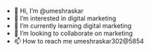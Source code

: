 - 👋 Hi, I’m @umeshraskar
- 👀 I’m interested in digital marketing
- 🌱 I’m currently learning digital marketing
- 💞️ I’m looking to collaborate on marketing
- 📫 How to reach me umeshraskar302@5854

<!---
umeshraskar/umeshraskar is a ✨ special ✨ repository because its `README.md` (this file) appears on your GitHub profile.
You can click the Preview link to take a look at your changes.
--->
